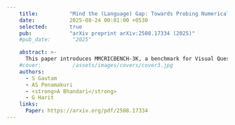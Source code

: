 ```yaml
---
    title:          "Mind the (Language) Gap: Towards Probing Numerical and Cross-Lingual Limits of LVLMs"
    date:           2025-08-24 00:01:00 +0530
    selected:       true
    pub:            "arXiv preprint arXiv:2508.17334 (2025)"
    #pub_date:       "2025"

    abstract: >-
      This paper introduces MMCRICBENCH-3K, a benchmark for Visual Question Answering on cricket scorecards designed to evaluate large vision-language models on complex numerical and cross-lingual reasoning over semi-structured tabular images. Empirical results show that state-of-the-art models struggle with structure-aware numerical reasoning and cross-lingual generalization.
    #cover:          /assets/images/covers/cover3.jpg
    authors:
      - S Gautam
      - AS Penamakuri
      - <strong>A Bhandari</strong>
      - G Harit
    links:
      Paper: https://arxiv.org/pdf/2508.17334
---
```

